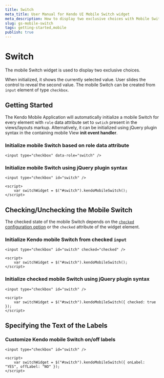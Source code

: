 ```yaml
---
title: Switch
meta_title: User Manual for Kendo UI Mobile Switch widget
meta_description: How to display two exclusive choices with Mobile Switch widget, check/uncheck the mobile switch and tailor on/off labels of the mobile switch.
slug: gs-mobile-switch
tags: getting-started,mobile
publish: true
---
```


# Switch

The mobile Switch widget is used to display two exclusive choices.

When initialized, it shows the currently selected value. User slides the control to reveal the second value.
The mobile Switch can be created from `input` element of type `checkbox`.

## Getting Started

The Kendo Mobile Application will automatically initialize a mobile Switch for every element with `role` data attribute set to `swtich` present in the views/layouts markup.
Alternatively, it can be initialized using jQuery plugin syntax in the containing mobile View **init event handler**.

### Initialize mobile Switch based on role data attribute

    <input type="checkbox" data-role="switch" />

### Initialize mobile Switch using jQuery plugin syntax

    <input type="checkbox" id="switch" />

    <script>
        var switchWidget = $("#switch").kendoMobileSwitch();
    </script>

## Checking/Unchecking the Mobile Switch

The checked state of the mobile Switch depends on the [`checked` configuration option](/api/mobile/switch#checked)
or the `checked` attribute of the widget element.

### Initialize Kendo mobile Switch from checked `input`

    <input type="checkbox" id="switch" checked="checked" />

    <script>
        var switchWidget = $("#switch").kendoMobileSwitch();
    </script>

### Initialize checked mobile Switch using jQuery plugin syntax

    <input type="checkbox" id="switch" />

    <script>
        var switchWidget = $("#switch").kendoMobileSwitch({ checked: true });
    </script>

## Specifying the Text of the Labels

### Customize Kendo mobile Switch on/off labels

    <input type="checkbox" id="switch" />

    <script>
        var switchWidget = $("#switch").kendoMobileSwitch({ onLabel: "YES", offLabel: "NO" });
    </script>

